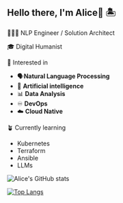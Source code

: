 ## Hello there, I'm Alice👋 🏝

👩🏻‍💻 NLP Engineer / Solution Architect

🎓 Digital Humanist

🧠 Interested in 

  - 🗣️**Natural Language Processing**
  - 🤖 **Artificial intelligence**
  - 📊 **Data Analysis**
  - ♾️ **DevOps**
  - ☁️ **Cloud Native**

🪴 Currently learning

- Kubernetes
- Terraform
- Ansible
- LLMs 

  

![Alice's GitHub stats](https://github-readme-stats.vercel.app/api?username=alisola21&theme=react&show_icons=true)

[![Top Langs](https://github-readme-stats.vercel.app/api/top-langs/?username=alisola21&theme=react&layout=compact)](https://github.com/alisola21/github-readme-stats)
